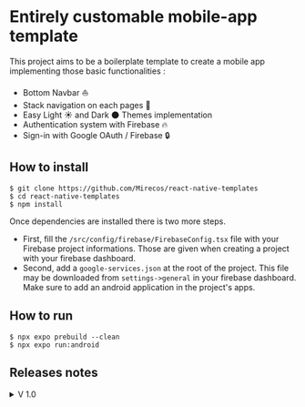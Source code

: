 # Entirely customable mobile-app template

This project aims to be a boilerplate template to create a mobile app implementing those basic functionalities :
- Bottom Navbar ⛵
- Stack navigation on each pages 🏢
- Easy Light ☀️ and Dark 🌑 Themes implementation
- Authentication system with Firebase 🔥
- Sign-in with Google OAuth / Firebase 🔒

## How to install 

```
$ git clone https://github.com/Mirecos/react-native-templates
$ cd react-native-templates
$ npm install
```
Once dependencies are installed there is two more steps.

- First, fill the ```/src/config/firebase/FirebaseConfig.tsx``` file with your Firebase project informations. Those are given when creating a project with your firebase dashboard.
- Second, add a ```google-services.json``` at the root of the project. This file may be downloaded from ```settings->general``` in your firebase dashboard. Make sure to add an android application in the project's apps.

## How to run 

```
$ npx expo prebuild --clean
$ npx expo run:android
```

## Releases notes

<details>
  <summary>V 1.0</summary>
  Functionalities :
  
  - Bottom tab navigation
  - Stack navigation in each tab
  - Connection with e-mail / password
  - Connection with google
</details>
